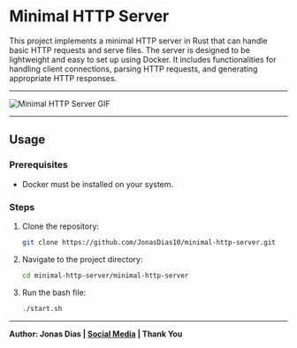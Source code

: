 # Minimal HTTP Server

This project implements a minimal HTTP server in Rust that can handle basic HTTP requests and serve files. The server is designed to be lightweight and easy to set up using Docker. It includes functionalities for handling client connections, parsing HTTP requests, and generating appropriate HTTP responses.

---

![Minimal HTTP Server GIF](./media/minimal-http-server.gif)

---

## Usage

### Prerequisites

- Docker must be installed on your system.

### Steps

1. Clone the repository:

   ```bash
   git clone https://github.com/JonasDias10/minimal-http-server.git
   ```

2. Navigate to the project directory:

   ```bash
   cd minimal-http-server/minimal-http-server
   ```

3. Run the bash file:

   ```bash
   ./start.sh
   ```

---

**Author: Jonas Dias | [Social Media](https://jonas-dias.netlify.app/) | Thank You**
